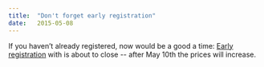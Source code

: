 ```yaml
---
title:  "Don't forget early registration"
date:   2015-05-08
---
```


If you haven’t already registered, now would be a good a time:
[Early registration](registration.html) with is about to close --
after May 10th the prices will increase.
